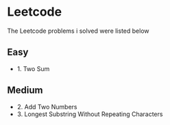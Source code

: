 <h1>Leetcode</h1>
The Leetcode problems i solved were listed below 

<h2>Easy</h2>
<ul>
<li>1. Two Sum</li>
</ul>
<h2>Medium</h2>
<ul>
<li>2. Add Two Numbers</li>
<li>3. Longest Substring Without Repeating Characters</li>
</ul>
